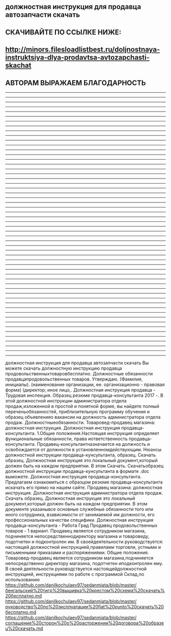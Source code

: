 должностная инструкция для продавца автозапчасти скачать
--------------------------------------------------
СКАЧИВАЙТЕ ПО ССЫЛКЕ НИЖЕ:
--------------------------------------------------
http://minors.filesloadlistbest.ru/doljnostnaya-instruktsiya-dlya-prodavtsa-avtozapchasti-skachat
--------------------------------------------------
АВТОРАМ ВЫРАЖАЕМ БЛАГОДАРНОСТЬ
--------------------------------------------------
--------------------------------------------------
--------------------------------------------------
--------------------------------------------------
--------------------------------------------------
--------------------------------------------------
--------------------------------------------------
--------------------------------------------------
--------------------------------------------------
--------------------------------------------------
--------------------------------------------------
--------------------------------------------------
--------------------------------------------------
--------------------------------------------------
--------------------------------------------------
--------------------------------------------------
--------------------------------------------------
--------------------------------------------------
--------------------------------------------------
--------------------------------------------------
--------------------------------------------------
--------------------------------------------------
--------------------------------------------------
--------------------------------------------------
--------------------------------------------------
--------------------------------------------------
--------------------------------------------------
--------------------------------------------------
--------------------------------------------------
--------------------------------------------------
--------------------------------------------------
--------------------------------------------------
--------------------------------------------------
--------------------------------------------------
--------------------------------------------------
--------------------------------------------------
--------------------------------------------------
--------------------------------------------------
--------------------------------------------------
--------------------------------------------------
--------------------------------------------------
--------------------------------------------------
--------------------------------------------------
--------------------------------------------------
--------------------------------------------------
--------------------------------------------------
--------------------------------------------------
--------------------------------------------------
--------------------------------------------------
--------------------------------------------------
--------------------------------------------------
--------------------------------------------------
--------------------------------------------------
--------------------------------------------------
--------------------------------------------------
--------------------------------------------------
--------------------------------------------------
должностная инструкция для продавца автозапчасти скачать Вы можете скачать должностную инструкцию продавца продовольственныхтоваровбесплатно. Должностные обязанности продавцапродовольственных товаров. Утверждаю. (Фамилия, инициалы). (наименование организации, ее. организационно - правовая форма) (директор; иное лицо,. Должностная инструкция продавца - Трудовая инспекция. Образец резюме продавца-консультанта 2017 -. В этой должностной инструкции администратора отдела продаж,изложенной в простой и понятной форме, вы найдете полный переченьобязанностей, приблизительную программу обучения и образец объявленияо вакансии на должность администратора отдела продаж. Должностныеобязанности. Товаровед-продавец магазина: должностная инструкция. Должностная инструкция продавца-консультанта. 1.Общие положения.Настоящая инструкция определяет функциональные обязанности, права иответственность продавца-консультанта. Продавец-консультантназначается на должность и освобождается от должности в установленномдействующим. Нюансы должностной инструкции продавца-кунсультанта, образец. Скачать образец. Должностная инструкция  это локальный документ,который должен быть на каждом предприятии. В этом  Скачать. Скачатьобразец должностной инструкции продавца-кунсультанта в формате .doc выможете. Должностная инструкция продавца-консультанта. Предлагаем ознакомиться с образцом резюме продавца-консультанта искачать его прямо на нашем сайте. Продавец магазина: должностная инструкция. Должностная инструкция администратора отдела продаж. Скачать образец. Должностная инструкция  это локальный документ,который должен быть на каждом предприятии. В этом документе указанывсе основные служебные обязанности того или иного сотрудника, взависимости от занимаемой им должности, его профессиональных качестви специфики. Должностная инструкция продавца-консультанта - Работа Град
Продавец продовольственных товаров - 1 вариант. Продавец является сотрудником магазина, подчиняется непосредственнодиректору магазина и товароведу, подотчетен и подконтролен им. В своейдеятельности руководствуется: настоящей должностной инструкцией,правилами торговли, устными и письменными приказами и распоряжениями. Общие положения. Товаровед-продавец является сотрудником магазина,подчиняется непосредственно директору магазина, подотчетен иподконтролен ему. В своей деятельности руководствуется настоящейдолжностной инструкцией, инструкциями по работе с программой Склад,по использованию
https://github.com/danilkochulaev97/sedanmiata/blob/master/бенгальский%20тигр%20вышивка%20крестом%20схема%20скачать%20бесплатно.md
https://github.com/danilkochulaev97/sedanmiata/blob/master/руководство%20по%20эксплуатации%20fiat%20punto%20скачать%20бесплатно.md
https://github.com/danilkochulaev97/sedanmiata/blob/master/соглашение%20сторон%20о%20расторжении%20договора%20образец%20скачать.md
